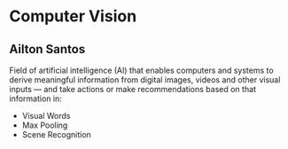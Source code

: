 # Computer Vision
## Ailton Santos

Field of artificial intelligence (AI) that enables computers and systems to derive meaningful information from digital images, videos and other visual inputs — and take actions or make recommendations based on that information in: 

- Visual Words
- Max Pooling
- Scene Recognition

